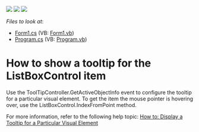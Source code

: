 <!-- default badges list -->
![](https://img.shields.io/endpoint?url=https://codecentral.devexpress.com/api/v1/VersionRange/128622331/13.1.4%2B)
[![](https://img.shields.io/badge/Open_in_DevExpress_Support_Center-FF7200?style=flat-square&logo=DevExpress&logoColor=white)](https://supportcenter.devexpress.com/ticket/details/E1195)
[![](https://img.shields.io/badge/📖_How_to_use_DevExpress_Examples-e9f6fc?style=flat-square)](https://docs.devexpress.com/GeneralInformation/403183)
<!-- default badges end -->
<!-- default file list -->
*Files to look at*:

* [Form1.cs](./CS/WindowsApplication45/Form1.cs) (VB: [Form1.vb](./VB/WindowsApplication45/Form1.vb))
* [Program.cs](./CS/WindowsApplication45/Program.cs) (VB: [Program.vb](./VB/WindowsApplication45/Program.vb))
<!-- default file list end -->
# How to show a tooltip for the ListBoxControl item


<p>Use the ToolTipController.GetActiveObjectInfo event to configure the tooltip for a particular visual element. To get the item the mouse pointer is hovering over, use the ListBoxControl.IndexFromPoint method.</p>
<p>For more information, refer to the following help topic: <a href="https://docs.devexpress.com/WindowsForms/1964/common-features/tooltip-management/how-to-display-a-tooltip-for-a-particular-visual-element">How to: Display a Tooltip for a Particular Visual Element</a></p>

<br/>


